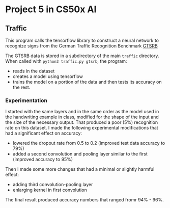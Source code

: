 # Project 5 in CS50x AI

## Traffic

This program calls the tensorflow library to construct a neural network to recognize
signs from the German Traffic Recognition Benchmark 
[GTSRB](http://benchmark.ini.rub.de/?section=gtsrb&subsection=newsdataset)

The GTSRB data is stored in a subdirectory of the main `traffic` directory. When called with
`python3 traffic.py gtsrb`, the program:

- reads in the dataset
- creates a model using tensorflow
- trains the model on a portion of the data and then tests its accuracy on the rest.

### Experimentation

I started with the same layers and in the same order as the model used in the handwriting 
example in class, modified for the shape of the input and the size of the necessary
output. That produced a poor (5%) recognition rate on this dataset. I made the following 
experimental modifications that had a significant effect on accuracy:

- lowered the dropout rate from 0.5 to 0.2 (improved test data accuracy to 79%)
- added a second convolution and pooling layer similar to the first (improved accuracy to 95%)

Then I made some more changes that had a minimal or slightly harmful effect:

- adding third convolution-pooling layer
- enlarging kernel in first convolution 

The final result produced accuracy numbers that ranged fromr 94% - 96%.


